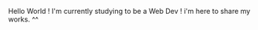 Hello World !
I'm currently studying to be a Web Dev !
i'm here to share my works. ^^
<!---
JawaFr/JawaFr is a ✨ special ✨ repository because its `README.md` (this file) appears on your GitHub profile.
You can click the Preview link to take a look at your changes.
--->
